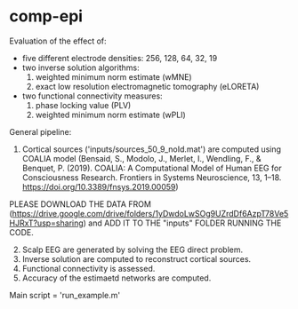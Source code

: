 # comp-epi
Evaluation of the effect of:

- five different electrode densities: 256, 128, 64, 32, 19
- two inverse solution algorithms: 
    1. weighted minimum norm estimate (wMNE) 
    2. exact low resolution electromagnetic tomography (eLORETA)
- two functional connectivity measures: 
    1. phase locking value (PLV) 
    2. weighted minimum norm estimate (wPLI)


General pipeline:
1. Cortical sources ('inputs/sources_50_9_noId.mat') are computed using COALIA model (Bensaid, S., Modolo, J., Merlet, I., Wendling, F., & Benquet, P. (2019). COALIA: A Computational Model of Human EEG for Consciousness Research. Frontiers in Systems Neuroscience, 13, 1–18. https://doi.org/10.3389/fnsys.2019.00059)

PLEASE DOWNLOAD THE DATA FROM (https://drive.google.com/drive/folders/1yDwdoLwSOg9UZrdDf6AzpT78Ve5HJRxT?usp=sharing) and ADD IT TO THE "inputs" FOLDER RUNNING THE CODE.

2. Scalp EEG are generated by solving the EEG direct problem.
3. Inverse solution are computed to reconstruct cortical sources.
4. Functional connectivity is assessed.
5. Accuracy of the estimaetd networks are computed.

Main script = 'run_example.m'
